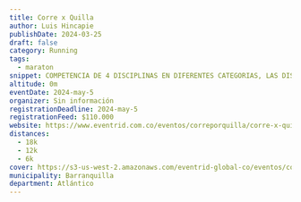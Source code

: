 ```yaml
---
title: Corre x Quilla
author: Luis Hincapie
publishDate: 2024-03-25
draft: false
category: Running
tags:
  - maraton
snippet: COMPETENCIA DE 4 DISCIPLINAS EN DIFERENTES CATEGORIAS, LAS DISCIPLINAS SON RUNING CICLISMO PATINAJE Y KANGOO.
altitude: 0m
eventDate: 2024-may-5
organizer: Sin información
registrationDeadline: 2024-may-5
registrationFeed: $110.000
website: https://www.eventrid.com.co/eventos/correporquilla/corre-x-quilla
distances:
  - 18k
  - 12k
  - 6k
cover: https://s3-us-west-2.amazonaws.com/eventrid-global-co/eventos/cor_cxq/e0bd68d02a89e7fafd1db33cb233b1d9.jpeg
municipality: Barranquilla
department: Atlántico
---
```

